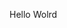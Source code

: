 Hello Wolrd

















































































































































































































































































































































































































































































































































































































































































































































































































































































































































































































































































































































































































































































































































































































































































































































































































































































































































































































































































































































































































































































































































































































































































































































































































































































































































































































































































































































































































































































































































































































































































































































































































































































































































































































































































































































































































































































































































































































